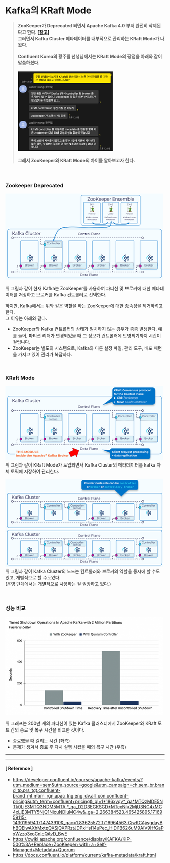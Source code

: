 # Kafka의 KRaft Mode

> #### ZooKeeper가 Deprecated 되면서 Apache Kafka 4.0 부터 완전히 삭제된다고 한다. [[참고]](https://kafka.apache.org/documentation/#zk_depr)<br>그러면서 Kafka Cluster 메타데이터를 내부적으로 관리하는 KRaft Mode가 나왔다.<br><br>Confluent Korea의 황주필 선생님께서는 KRaft Mode의 장점을 아래와 같이 말씀하셨다.<br><br> <img src="../image/img_19.png" width="300px" height="auto"> <br><br> 그래서 ZooKeeper와 KRaft Mode의 차이를 알아보고자 한다. 

<br>

### Zookeeper Deprecated

<img src="../image/img_20.png" width="500px" height="auto">

위 그림과 같이 현재 Kafka는 ZooKeeper를 사용하여 파티션 및 브로커에 대한 메타데이터를 저장하고 브로커를 Kafka 컨트롤러로 선택한다.

하지만, Kafka에서는 위와 같은 역할을 하는 ZooKeeper에 대한 종속성을 제거하려고 한다.<br>
그 이유는 아래와 같다.

- ZooKeeper와 Kafka 컨트롤러의 상태가 일치하지 않는 경우가 종종 발생한다. 예를 들어, 파티션 리더가 변경되었을 때 그 정보가 컨트롤러에 반영되기까지 시간이 걸립니다.
- ZooKeeper는 별도의 시스템으로, Kafka와 다른 설정 파일, 관리 도구, 배포 패턴을 가지고 있어 관리가 복잡하다.

<br>

### KRaft Mode

<img src="../image/img_22.png" width="500px" height="auto"><br>
위 그림과 같이 KRaft Mode가 도입되면서 Kafka Cluster의 메타데이터를 kafka 자체 토픽에 저장하여 관리한다.

<img src="../image/img_21.png" width="500px" height="auto"><br>
위 그림과 같이 Kafka Cluster의 노드는 컨트롤러와 브로커의 역할을 동시에 할 수도 있고, 개별적으로 할 수도있다.<br>
(운영 단계에서는 개별적으로 사용하는 걸 권장하고 있다.)

<br>

### 성능 비교

<img src="../image/img_23.png" width="500px" height="auto">

위 그래프는 200만 개의 파티션이 있는 Kafka 클러스터에서 ZooKeeper와 KRaft 모드 간의 종료 및 복구 시간을 비교한 것이다.
- 종료했을 때 걸리는 시간 (좌측)
- 문제가 생겨서 종료 후 다시 실행 시켰을 때의 복구 시간 (우측)

---
---

#### [ Reference ]
- https://developer.confluent.io/courses/apache-kafka/events/?utm_medium=sem&utm_source=google&utm_campaign=ch.sem_br.brand_tp.prs_tgt.confluent-brand_mt.mbm_rgn.apac_lng.eng_dv.all_con.confluent-pricing&utm_term=confluent+pricing&_gl=1*186xyqv*_ga*MTQzMDE5NTk0LjE3MTQ3NDM5MTA.*_ga_D2D3EGKSGD*MTcxNjk2MjU3NC4xMC4xLjE3MTY5NjQ1NjcuNDIuMC4w&_ga=2.266384523.465425895.1716959115-143019594.1714743910&_gac=1.83625572.1716964563.CjwKCAjwgdayBhBQEiwAXhMxtpQXSjQXPRztJDPxHsI14uPec_HlDl1B626uM9AIV9HfGaPxWzzo3xoCnlcQAvD_BwE
- https://cwiki.apache.org/confluence/display/KAFKA/KIP-500%3A+Replace+ZooKeeper+with+a+Self-Managed+Metadata+Quorum
- https://docs.confluent.io/platform/current/kafka-metadata/kraft.html